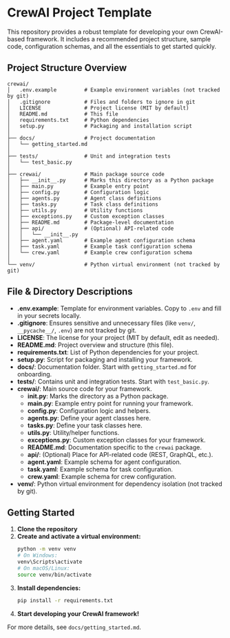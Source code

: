 # CrewAI Project Template

This repository provides a robust template for developing your own CrewAI-based framework. It includes a recommended project structure, sample code, configuration schemas, and all the essentials to get started quickly.

## Project Structure Overview

```
crewai/
│   .env.example         # Example environment variables (not tracked by git)
│   .gitignore           # Files and folders to ignore in git
│   LICENSE              # Project license (MIT by default)
│   README.md            # This file
│   requirements.txt     # Python dependencies
│   setup.py             # Packaging and installation script
│
├── docs/                # Project documentation
│   └── getting_started.md
│
├── tests/               # Unit and integration tests
│   └── test_basic.py
│
├── crewai/              # Main package source code
│   ├── __init__.py      # Marks this directory as a Python package
│   ├── main.py          # Example entry point
│   ├── config.py        # Configuration logic
│   ├── agents.py        # Agent class definitions
│   ├── tasks.py         # Task class definitions
│   ├── utils.py         # Utility functions
│   ├── exceptions.py    # Custom exception classes
│   ├── README.md        # Package-level documentation
│   ├── api/             # (Optional) API-related code
│   │   └── __init__.py
│   ├── agent.yaml       # Example agent configuration schema
│   ├── task.yaml        # Example task configuration schema
│   └── crew.yaml        # Example crew configuration schema
│
└── venv/                # Python virtual environment (not tracked by git)
```

## File & Directory Descriptions

- **.env.example**: Template for environment variables. Copy to `.env` and fill in your secrets locally.
- **.gitignore**: Ensures sensitive and unnecessary files (like `venv/`, `__pycache__/`, `.env`) are not tracked by git.
- **LICENSE**: The license for your project (MIT by default, edit as needed).
- **README.md**: Project overview and structure (this file).
- **requirements.txt**: List of Python dependencies for your project.
- **setup.py**: Script for packaging and installing your framework.
- **docs/**: Documentation folder. Start with `getting_started.md` for onboarding.
- **tests/**: Contains unit and integration tests. Start with `test_basic.py`.
- **crewai/**: Main source code for your framework.
  - **__init__.py**: Marks the directory as a Python package.
  - **main.py**: Example entry point for running your framework.
  - **config.py**: Configuration logic and helpers.
  - **agents.py**: Define your agent classes here.
  - **tasks.py**: Define your task classes here.
  - **utils.py**: Utility/helper functions.
  - **exceptions.py**: Custom exception classes for your framework.
  - **README.md**: Documentation specific to the `crewai` package.
  - **api/**: (Optional) Place for API-related code (REST, GraphQL, etc.).
  - **agent.yaml**: Example schema for agent configuration.
  - **task.yaml**: Example schema for task configuration.
  - **crew.yaml**: Example schema for crew configuration.
- **venv/**: Python virtual environment for dependency isolation (not tracked by git).

## Getting Started

1. **Clone the repository**
2. **Create and activate a virtual environment:**
   ```sh
   python -m venv venv
   # On Windows:
   venv\Scripts\activate
   # On macOS/Linux:
   source venv/bin/activate
   ```
3. **Install dependencies:**
   ```sh
   pip install -r requirements.txt
   ```
4. **Start developing your CrewAI framework!**

For more details, see `docs/getting_started.md`. 

